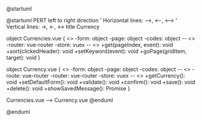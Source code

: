 @startuml

@startuml PERT
left to right direction
' Horizontal lines: -->, <--, <-->
' Vertical lines: ->, <-, <->
title Currency


object Currencies.vue {
    <<data>>
    -form: object
    -page: object
    -codes: object
    --
    <<setup>>
    -router: vue-router
    -store: vuex
    --
    <<methods>>
    +get(pageIndex, event): void
    +sort(clickedHeader): void
    +setKeyword(event): void
    +goPage(gridItem, target): void
}



object Currency.vue {
    <<data>>
    -form: object
    -page: object
    -codes: object
    --
    <<setup>>
    -route: vue-router
    -router: vue-router
    -store: vuex
    --
    <<methods>>
    +getCurrency(): void
    +setDefaultForm(): void
    +validate(): void
    +confirm(): void
    +save(): void
    +delete(): void
    +showSavedMessage(): Promise<void>
}

Currencies.vue --> Currency.vue
@enduml


@enduml